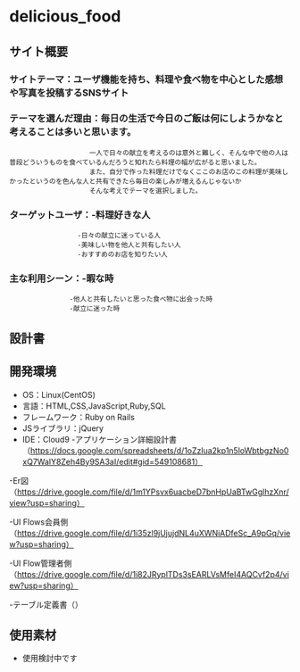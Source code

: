 # delicious_food

## サイト概要
### サイトテーマ：ユーザ機能を持ち、料理や食べ物を中心とした感想や写真を投稿するSNSサイト


### テーマを選んだ理由：毎日の生活で今日のご飯は何にしようかなと考えることは多いと思います。
                        一人で日々の献立を考えるのは意外と難しく、そんな中で他の人は普段どういうものを食べているんだろうと知れたら料理の幅が広がると思いました。
                        また、自分で作った料理だけでなくここのお店のこの料理が美味しかったというのを色んな人と共有できたら毎日の楽しみが増えるんじゃないか
                        そんな考えでテーマを選択しました。
                        

### ターゲットユーザ：-料理好きな人
                     -日々の献立に迷っている人
                     -美味しい物を他人と共有したい人
                     -おすすめのお店を知りたい人


### 主な利用シーン：-暇な時
                   -他人と共有したいと思った食べ物に出会った時
                   -献立に迷った時


## 設計書


## 開発環境
- OS：Linux(CentOS)
- 言語：HTML,CSS,JavaScript,Ruby,SQL
- フレームワーク：Ruby on Rails
- JSライブラリ：jQuery
- IDE：Cloud9
-アプリケーション詳細設計書（https://docs.google.com/spreadsheets/d/1oZzlua2kp1n5loWbtbgzNo0xQ7WalY8Zeh4By9SA3aI/edit#gid=549108681）

-Er図（https://drive.google.com/file/d/1m1YPsvx6uacbeD7bnHpUaBTwGglhzXnr/view?usp=sharing）

-UI Flows会員側（https://drive.google.com/file/d/1i35zl9jUjujdNL4uXWNiADfeSc_A9pGq/view?usp=sharing）

-UI Flow管理者側（https://drive.google.com/file/d/1i82JRyplTDs3sEARLVsMfeI4AQCvf2p4/view?usp=sharing）

-テーブル定義書（）

## 使用素材
- 使用検討中です
